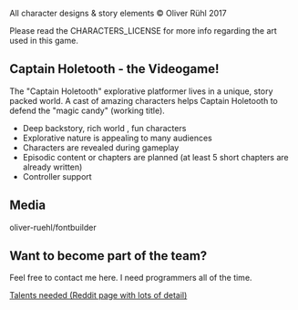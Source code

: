 All character designs & story elements © Oliver Rühl 2017

Please read the CHARACTERS_LICENSE for more info regarding the art used in this game.

## Captain Holetooth - the Videogame!

The "Captain Holetooth" explorative platformer lives in a unique, story packed world.
A cast of amazing characters helps Captain Holetooth to defend the "magic candy" (working title).

* Deep backstory, rich world , fun characters
* Explorative nature is appealing to many audiences
* Characters are revealed during gameplay
* Episodic content or chapters are planned (at least 5 short chapters are already written)
* Controller support

## Media
 oliver-ruehl/fontbuilder

## Want to become part of the team?

Feel free to contact me here. I need programmers all of the time.

[Talents needed (Reddit page with lots of detail)](https://www.reddit.com/r/gamemaker/comments/z033y7/talents_needed_to_develop_an_opensource/)
